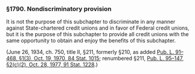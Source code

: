 ### §1790. Nondiscriminatory provision ###

It is not the purpose of this subchapter to discriminate in any manner against State-chartered credit unions and in favor of Federal credit unions, but it is the purpose of this subchapter to provide all credit unions with the same opportunity to obtain and enjoy the benefits of this subchapter.

(June 26, 1934, ch. 750, title II, §211, formerly §210, as added [Pub. L. 91–468, §1(3), Oct. 19, 1970, 84 Stat. 1015](/statviewer.htm?volume=84&page=1015); renumbered §211, [Pub. L. 95–147, §2(c)(2), Oct. 28, 1977, 91 Stat. 1228](/statviewer.htm?volume=91&page=1228).)
